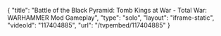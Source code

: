 {
    "title": "Battle of the Black Pyramid: Tomb Kings at War - Total War: WARHAMMER Mod Gameplay",
    "type": "solo",
    "layout": "iframe-static",
    "videoId": "117404885",
    "url": "\/tvpembed\/117404885"
}